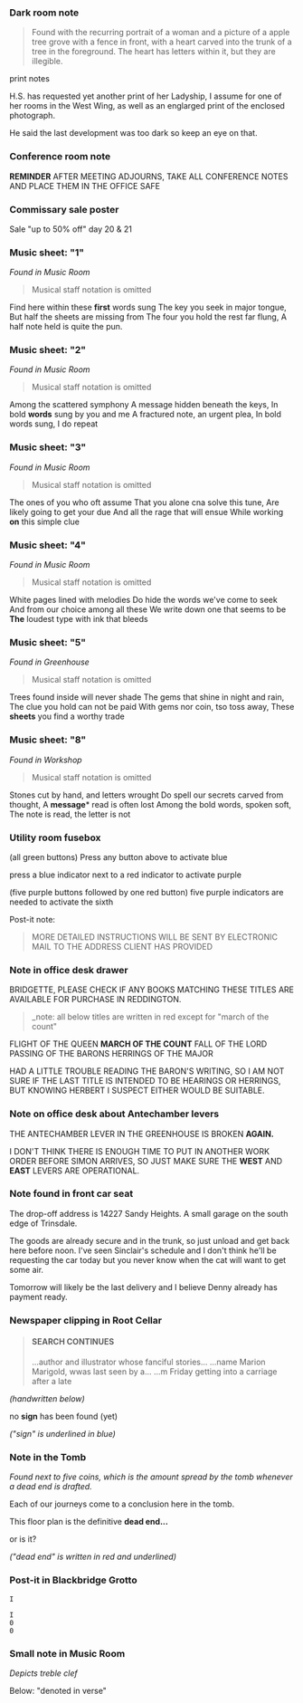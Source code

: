 ### Dark room note

> Found with the recurring portrait of a woman and a picture of a apple tree grove with a fence in front, with a heart carved into the trunk of a tree in the foreground. The heart has letters within it, but they are illegible.

print notes

H.S. has requested yet another
print of her Ladyship, I assume
for one of her rooms in the West
Wing, as well as an englarged
print of the enclosed photograph.

He said the last development was
too dark so keep an eye on that.

### Conference room note

**REMINDER**
AFTER MEETING ADJOURNS,
TAKE ALL CONFERENCE
NOTES AND PLACE THEM IN
THE OFFICE SAFE

### Commissary sale poster

Sale "up to 50% off" day 20 & 21

### Music sheet: "1"

_Found in Music Room_

> Musical staff notation is omitted

Find here within these **first** words sung
The key you seek in major tongue,
But half the sheets are missing from
The four you hold the rest far flung,
A half note held is quite the pun.

### Music sheet: "2"

_Found in Music Room_

> Musical staff notation is omitted

Among the scattered symphony
A message hidden beneath the keys,
In bold **words** sung by you and me
A fractured note, an urgent plea,
In bold words sung, I do repeat

### Music sheet: "3"

_Found in Music Room_

> Musical staff notation is omitted

The ones of you who oft assume
That you alone cna solve this tune,
Are likely going to get your due
And all the rage that will ensue
While working **on** this simple clue


### Music sheet: "4"

_Found in Music Room_

> Musical staff notation is omitted

White pages lined with melodies
Do hide the words we've come to seek
And from our choice among all these
We write down one that seems to be
**The** loudest type with ink that bleeds

### Music sheet: "5"

_Found in Greenhouse_

> Musical staff notation is omitted

Trees found inside will never shade
The gems that shine in night and rain,
The clue you hold can not be paid
With gems nor coin, tso toss away,
These **sheets** you find a worthy trade

### Music sheet: "8"

_Found in Workshop_

> Musical staff notation is omitted

Stones cut by hand, and letters wrought
Do spell our secrets carved from thought,
A **message*** read is often lost
Among the bold words, spoken soft,
The note is read, the letter is not

### Utility room fusebox

(all green buttons)
Press any button above to activate blue

press a blue indicator next to a red indicator to activate purple

(five purple buttons followed by one red button)
five purple indicators are needed to activate the sixth

Post-it note:
> MORE DETAILED
INSTRUCTIONS
WILL BE SENT BY
ELECTRONIC MAIL
TO THE ADDRESS
CLIENT HAS
PROVIDED

### Note in office desk drawer

BRIDGETTE,
PLEASE CHECK IF ANY BOOKS
MATCHING THESE TITLES ARE
AVAILABLE FOR PURCHASE IN
REDDINGTON.

> _note: all below titles are written in red except for "march of the count"

FLIGHT OF THE QUEEN
**MARCH OF THE COUNT**
FALL OF THE LORD
PASSING OF THE BARONS
HERRINGS OF THE MAJOR

HAD A LITTLE TROUBLE READING
THE BARON'S WRITING, SO I AM
NOT SURE IF THE LAST TITLE IS
INTENDED TO BE HEARINGS OR
HERRINGS, BUT KNOWING HERBERT
I SUSPECT EITHER WOULD BE
SUITABLE.

### Note on office desk about Antechamber levers

THE ANTECHAMBER LEVER
IN THE GREENHOUSE IS BROKEN **AGAIN.**

I DON'T THINK THERE IS ENOUGH
TIME TO PUT IN ANOTHER
WORK ORDER BEFORE SIMON
ARRIVES, SO JUST MAKE SURE
THE **WEST** AND **EAST**
LEVERS ARE OPERATIONAL.

### Note found in front car seat

The drop-off address is 14227 Sandy
Heights. A small garage on the south edge
of Trinsdale.

The goods are already secure and in the
trunk, so just unload and get back here
before noon. I've seen Sinclair's schedule
and I don't think he'll be requesting the
car today but you never know when the
cat will want to get some air.

Tomorrow will likely be the last delivery
and I believe Denny already has payment
ready.

### Newspaper clipping in Root Cellar

> #### SEARCH CONTINUES
> ...author and illustrator whose fanciful stories...
> ...name Marion Marigold, wwas last seen by a...
> ...m Friday getting into a carriage after a late

_(handwritten below)_

no **sign** has been found (yet)

_("sign" is underlined in blue)_

### Note in the Tomb

_Found next to five coins, which is the amount spread by the tomb whenever a dead end is drafted._

Each of our journeys come to a conclusion here in the tomb.

This floor plan is the definitive **dead end...**

or is it?

_("dead end" is written in red and underlined)_

### Post-it in Blackbridge Grotto

```
I

I
0
0
```

### Small note in Music Room

_Depicts treble clef_

Below: "denoted in verse"
